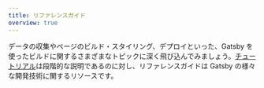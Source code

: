 ```yaml
---
title: リファレンスガイド
overview: true
---
```


データの収集やページのビルド・スタイリング、デプロイといった、Gatsby を使ったビルドに関するさまざまなトピックに深く飛び込んでみましょう。[チュートリアル](/tutorial/)は段階的な説明であるのに対し、リファレンスガイドは Gatsby の様々な開発技術に関するリソースです。

<GuideList slug={props.slug} />

